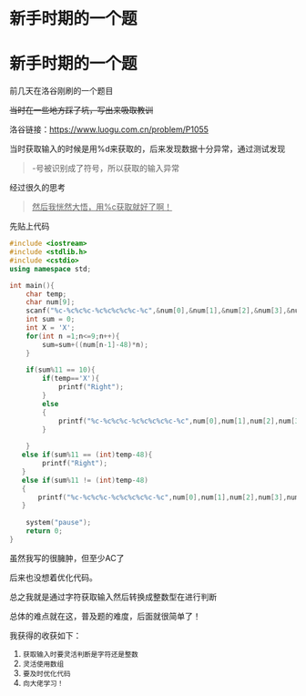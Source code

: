 # 新手时期的一个题

# 新手时期的一个题
前几天在洛谷刚刷的一个题目

~~当时在一些地方踩了坑，写出来吸取教训~~

洛谷链接：https://www.luogu.com.cn/problem/P1055



当时获取输入的时候是用%d来获取的，后来发现数据十分异常，通过测试发现

> -号被识别成了符号，所以获取的输入异常

经过很久的思考

> <u>然后我恍然大悟，用%c获取就好了啊！</u>

先贴上代码

```c++
#include <iostream>
#include <stdlib.h>
#include <cstdio>
using namespace std;

int main(){
    char temp;
    char num[9];
    scanf("%c-%c%c%c-%c%c%c%c%c-%c",&num[0],&num[1],&num[2],&num[3],&num[4],&num[5],&num[6],&num[7],&num[8],&temp);
    int sum = 0;
    int X = 'X';
    for(int n =1;n<=9;n++){
        sum=sum+((num[n-1]-48)*n);
    }
    
    if(sum%11 == 10){
        if(temp=='X'){
            printf("Right");
        }
        else
        {
            printf("%c-%c%c%c-%c%c%c%c%c-%c",num[0],num[1],num[2],num[3],num[4],num[5],num[6],num[7],num[8],'X');
        }
        
    }
   else if(sum%11 == (int)temp-48){
        printf("Right");
   }
   else if(sum%11 != (int)temp-48)
   {
       printf("%c-%c%c%c-%c%c%c%c%c-%c",num[0],num[1],num[2],num[3],num[4],num[5],num[6],num[7],num[8],(char)((sum%11)+48));
   }
   
    system("pause");
    return 0;
}

```

虽然我写的很臃肿，但至少AC了

后来也没想着优化代码。

总之我就是通过字符获取输入然后转换成整数型在进行判断

总体的难点就在这，普及题的难度，后面就很简单了！

我获得的收获如下：

1. `获取输入时要灵活判断是字符还是整数`
2. `灵活使用数组`
3. `要及时优化代码`
4. `向大佬学习！`


